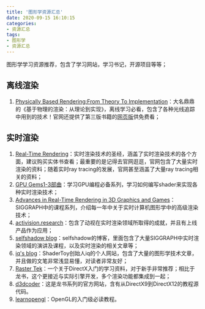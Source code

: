 ```yaml
---
title: '图形学资源汇总'
date: 2020-09-15 16:10:15
categories:
- 资源汇总
tags: 
- 图形学
- 资源汇总
---
```


图形学学习资源推荐，包含了学习网站，学习书记，开源项目等等；
<!--more-->

## 离线渲染

1. [Physically Based Rendering:From Theory To Implementation](https://www.pbrt.org/index.html)：大名鼎鼎的《基于物理的渲染：从理论到实现》，离线学习必看，包含了各种光线追踪中用到的技术！官网还提供了第三版书籍的[网页版](http://www.pbr-book.org/)供免费看；


## 实时渲染

1. [Real-Time Rendering](http://www.realtimerendering.com/index.html)：实时渲染技术的圣经，涵盖了实时渲染技术的各个方面，建议购买实体书查看；最重要的是记得去官网逛逛，官网包含了大量实时渲染的资料；随着实时ray tracing的发展，官网甚至涵盖了大量ray tracing相关的资料；
2. [GPU Gems1-3部曲](https://developer.nvidia.com/gpugems/gpugems/contributors)：学习GPU编程必备系列，学习如何编写shader来实现各种实时渲染技术；
3. [Advances in Real-Time Rendering in 3D Graphics and Games](http://advances.realtimerendering.com/)：SIGGRAPH中的课程系列，介绍每一年中关于实时计算机图形学中的高级渲染技术；
4. [activision.research](https://research.activision.com/)：包含了动视在实时渲染领域所取得的成就，并且有上线产品作为应用；
5. [selfshadow blog](https://blog.selfshadow.com/publications/)：selfshadow的博客，里面包含了大量SIGGRAPH中实时渲染领域的演讲及课程，以及实时渲染的相关文章等；
6. [iq's blog](https://www.iquilezles.org/)：ShaderToy创始人iq的个人网站，包含了大量的图形学技术文章，并且做的文笔非常浅显易懂，对读者非常友好；
7. [Raster Tek](http://www.rastertek.com/tutindex.html)：一个关于DirectX入门的学习资料，对于新手非常推荐；相比于龙书，这个更接近与实际引擎开发，多个渲染功能都集成到一起；
8. [d3dcoder](http://www.d3dcoder.net/)：这是龙书系列的官方网站，含有从DirectX9到DirectX12的教程源代码。
9. [learnopengl](https://learnopengl.com/)：OpenGL的入门级必读教程。